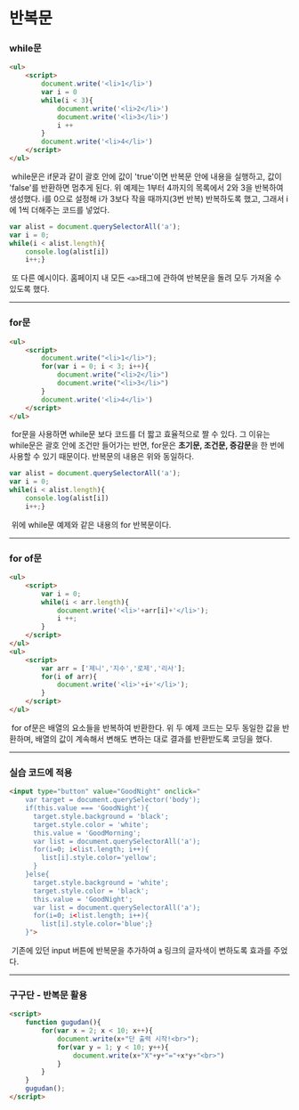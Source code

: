 # 반복문



### while문

```html
<ul>
    <script>
        document.write('<li>1</li>')
        var i = 0
        while(i < 3){
            document.write('<li>2</li>')
            document.write('<li>3</li>')
            i ++
        }
        document.write('<li>4</li>')
    </script>
</ul>
```

​	while문은 if문과 같이 괄호 안에 값이 'true'이면 반복문 안에 내용을 실행하고, 값이 'false'를 반환하면 멈추게 된다. 위 예제는 1부터 4까지의 목록에서 2와 3을 반복하여 생성했다. i를 0으로 설정해 i가 3보다 작을 때까지(3번 반복) 반복하도록 했고, 그래서 i에 1씩 더해주는 코드를 넣었다.



```js
var alist = document.querySelectorAll('a');
var i = 0;
while(i < alist.length){
    console.log(alist[i])
    i++;}
```

​	또 다른 예시이다. 홈페이지 내 모든 `<a>`태그에 관하여 반복문을 돌려 모두 가져올 수 있도록 했다.



---



### for문

```html
<ul>
    <script>
        document.write("<li>1</li>");
        for(var i = 0; i < 3; i++){
            document.write("<li>2</li>")
            document.write("<li>3</li>")
        }
        document.write('<li>4</li>')
    </script>
</ul>
```

​	for문을 사용하면 while문 보다 코드를 더 짧고 효율적으로 짤 수 있다. 그 이유는 while문은 괄호 안에 조건만 들어가는 반면, for문은 **초기문, 조건문, 증감문**을 한 번에 사용할 수 있기 때문이다. 반복문의 내용은 위와 동일하다.



```js
var alist = document.querySelectorAll('a');
var i = 0;
while(i < alist.length){
    console.log(alist[i])
    i++;}
```

​	위에 while문 예제와 같은 내용의 for 반복문이다.



---



### for of문

```html
<ul>
    <script>
        var i = 0;
        while(i < arr.length){
            document.write('<li>'+arr[i]+'</li>');
            i ++;
        }
    </script>
</ul>
<ul>
    <script>
        var arr = ['제니','지수','로제','리사'];
        for(i of arr){
            document.write('<li>'+i+'</li>');
        }
    </script>
</ul>
```

​	for of문은 배열의 요소들을 반복하여 반환한다. 위 두 예제 코드는 모두 동일한 값을 반환하며, 배열의 값이 계속해서 변해도 변하는 대로 결과를 반환받도록 코딩을 했다.



---



### 실습 코드에 적용

```html
<input type="button" value="GoodNight" onclick="
    var target = document.querySelector('body');
    if(this.value === 'GoodNight'){
      target.style.background = 'black';
      target.style.color = 'white';
      this.value = 'GoodMorning';
      var list = document.querySelectorAll('a');
      for(i=0; i<list.length; i++){
        list[i].style.color='yellow';
      }
    }else{
      target.style.background = 'white';
      target.style.color = 'black';
      this.value = 'GoodNight';
      var list = document.querySelectorAll('a');
      for(i=0; i<list.length; i++){
        list[i].style.color='blue';}
    }">
```

​	기존에 있던 input 버튼에 반복문을 추가하여 a 링크의 글자색이 변하도록 효과를 주었다.



---



### 구구단 - 반복문 활용

```html
<script>
    function gugudan(){
        for(var x = 2; x < 10; x++){
            document.write(x+"단 출력 시작!<br>");
            for(var y = 1; y < 10; y++){
                document.write(x+"X"+y+"="+x*y+"<br>")
            }
        }
    }
    gugudan();
</script>
```